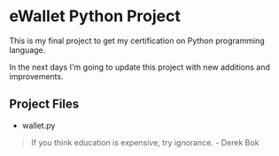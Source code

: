 # eWallet Python Project

This is my final project to get my certification on Python programming language.

In the next days I'm going to update this project with new additions and improvements.

## Project Files

- wallet.py

> If you think education is expensive, try ignorance. - Derek Bok
